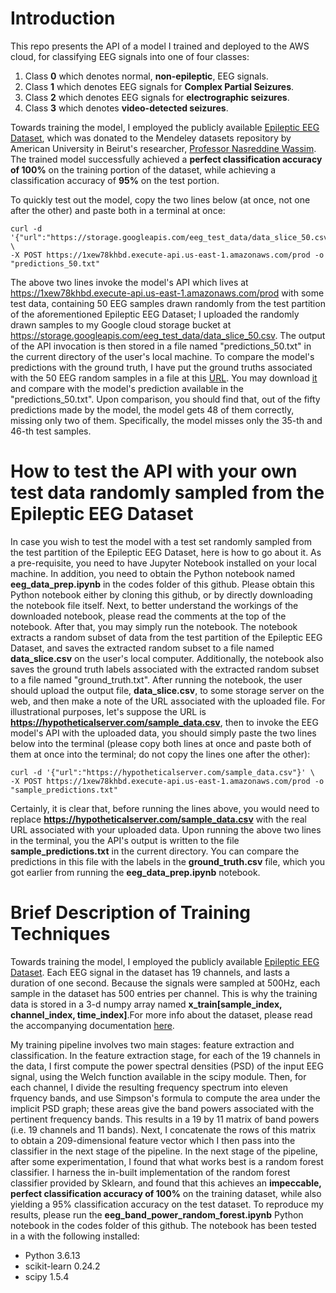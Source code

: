 # Introduction
This repo presents the API of a model I trained and deployed to the AWS cloud, for classifying EEG signals into one of four classes:
1. Class **0** which denotes normal, **non-epileptic**, EEG signals.
2. Class **1** which denotes EEG signals for **Complex Partial Seizures**.
3. Class **2** which denotes EEG signals for **electrographic seizures**. 
4. Class **3** which denotes **video-detected seizures**.

Towards training the model, I employed the publicly available [Epileptic EEG Dataset](https://data.mendeley.com/datasets/5pc2j46cbc/1), which was donated to the Mendeley datasets repository by American University in Beirut's researcher, [Professor Nasreddine Wassim](https://www.emedevents.com/speaker-profile/wassim-nasreddine). The trained model successfully achieved a **perfect classification accuracy of 100%** on the training portion of the dataset, while achieving a classification accuracy of **95%** on the test portion.

To quickly test out the model, copy the two lines below (at once, not one after the other) and paste both in a terminal at once:
```
curl -d '{"url":"https://storage.googleapis.com/eeg_test_data/data_slice_50.csv"}' \ 
-X POST https://1xew78khbd.execute-api.us-east-1.amazonaws.com/prod -o "predictions_50.txt"
```
    
     
The above two lines invoke the model's API which lives at https://1xew78khbd.execute-api.us-east-1.amazonaws.com/prod with some test data, containing 50 EEG samples drawn randomly from the test partition of the aforementioned Epileptic EEG Dataset; I uploaded the randomly drawn samples to my Google cloud storage bucket at https://storage.googleapis.com/eeg_test_data/data_slice_50.csv. The output of the API invocation is then stored in a file named "predictions_50.txt" in the current directory of the user's local machine. To compare the model's predictions with the ground truth, I have put the ground truths associated with the 50 EEG random samples in a file at this [URL](https://storage.googleapis.com/eeg_test_data/ground_truth_50.txt). You may download [it](https://storage.googleapis.com/eeg_test_data/ground_truth_50.txt) and compare with the model's prediction available
in the "predictions_50.txt". Upon comparison, you should find that, out of the fifty predictions made by the model, the model gets 48 of them correctly, missing only two of them. Specifically, the model misses only the 35-th and 46-th test samples. 

# How to test the API with your own test data randomly sampled from the Epileptic EEG Dataset
In case you wish to test the model with a test set randomly sampled from the test partition of the Epileptic EEG Dataset, here is how to go about it. As a pre-requisite, you need to have Jupyter Notebook installed on your local machine. In addition, you need to obtain the Python notebook named **eeg_data_prep.ipynb** in the codes folder of this github. Please obtain this Python notebook either by cloning this github, or by directly downloading the notebook file itself. Next, to better understand the workings of the downloaded notebook, please read the comments at the top of the notebook. After that, you may simply run the notebook. The notebook extracts a random subset of data from the test partition of the Epileptic EEG Dataset, and saves the extracted random subset to a file named **data_slice.csv** on the user's local computer. Additionally, the notebook also saves the ground truth labels associated with the extracted random subset to a file named "ground_truth.txt". After running the notebook, the user should upload the output file, **data_slice.csv**, to some storage server on the web, and then make a note of the URL associated with the uploaded file. For illustrational purposes, let's suppose the URL is **https://hypotheticalserver.com/sample_data.csv**, then to invoke the EEG model's API with the uploaded data, you should simply paste the two lines below into the terminal (please copy both lines at once and paste both of them at once into the terminal; do not copy the lines one after the other):

```
curl -d '{"url":"https://hypotheticalserver.com/sample_data.csv"}' \ 
-X POST https://1xew78khbd.execute-api.us-east-1.amazonaws.com/prod -o "sample_predictions.txt"
```
Certainly, it is clear that, before running the lines above, you would need to replace **https://hypotheticalserver.com/sample_data.csv** with the real URL associated with your uploaded data. Upon running the above two lines in the terminal, you the API's output is written to the file **sample_predictions.txt** in the current directory. You can compare the predictions in this file with the labels in the **ground_truth.csv** file, which you got earlier from running the **eeg_data_prep.ipynb** notebook.    


# Brief Description of Training Techniques
Towards training the model, I employed the publicly available [Epileptic EEG Dataset](https://data.mendeley.com/datasets/5pc2j46cbc/1).
Each EEG signal in the dataset has 19 channels, and lasts a duration of one second. Because the signals were sampled at 500Hz, each sample in the dataset has 500 entries per channel. This is why the training data is stored in a 3-d numpy array named **x_train[sample_index, channel_index, time_index]**.For more info about the dataset, please read the accompanying documentation [here](https://data.mendeley.com/public-files/datasets/5pc2j46cbc/files/6f59035d-7d61-40cf-8491-a58cc77d7818/file_downloaded).

My training pipeline involves two main stages: feature extraction and classification. In the feature extraction stage, for each of the 19 channels in the data, I first compute the power spectral densities (PSD) of the input EEG signal, using the Welch function available in the scipy module. Then, for each channel, I divide the resulting frequency spectrum into eleven frquency bands, and use Simpson's formula to compute the area under the implicit PSD graph; these areas give the band powers associated with the pertinent frequency bands. This results in a 19 by 11 matrix of band powers (i.e. 19 channels and 11 bands). Next, I concatenate the rows of this matrix to obtain a 209-dimensional feature vector which I then pass into the classifier in the next stage of the pipeline. In the next stage of the pipeline, after some experimentation, I found that what works best is a random forest classifier. I harness the in-built implementation of the random forest classifier provided by Sklearn, and found that this achieves an **impeccable, perfect classification accuracy of 100%** on the training dataset, while also yielding a 95% classification accuracy on the test dataset. To reproduce my results, please run the **eeg_band_power_random_forest.ipynb** Python notebook in the codes folder of this github. The notebook has been tested in a with the following installed:
- Python 3.6.13
- scikit-learn 0.24.2
- scipy 1.5.4


